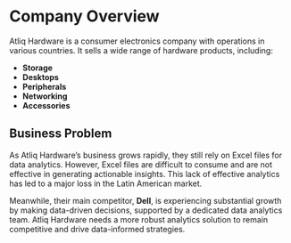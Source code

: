 # Company Overview

Atliq Hardware is a consumer electronics company with operations in various countries. It sells a wide range of hardware products, including:
- **Storage**
- **Desktops**
- **Peripherals**
- **Networking**
- **Accessories**
  
## Business Problem

As Atliq Hardware’s business grows rapidly, they still rely on Excel files for data analytics. However, Excel files are difficult to consume and are not effective in generating actionable insights. This lack of effective analytics has led to a major loss in the Latin American market.

Meanwhile, their main competitor, **Dell**, is experiencing substantial growth by making data-driven decisions, supported by a dedicated data analytics team. Atliq Hardware needs a more robust analytics solution to remain competitive and drive data-informed strategies.








